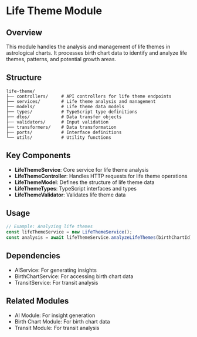 # Life Theme Module

## Overview
This module handles the analysis and management of life themes in astrological charts. It processes birth chart data to identify and analyze life themes, patterns, and potential growth areas.

## Structure
```
life-theme/
├── controllers/     # API controllers for life theme endpoints
├── services/        # Life theme analysis and management
├── models/          # Life theme data models
├── types/           # TypeScript type definitions
├── dtos/            # Data transfer objects
├── validators/      # Input validation
├── transformers/    # Data transformation
├── ports/           # Interface definitions
└── utils/           # Utility functions
```

## Key Components
- **LifeThemeService**: Core service for life theme analysis
- **LifeThemeController**: Handles HTTP requests for life theme operations
- **LifeThemeModel**: Defines the structure of life theme data
- **LifeThemeTypes**: TypeScript interfaces and types
- **LifeThemeValidator**: Validates life theme data

## Usage
```typescript
// Example: Analyzing life themes
const lifeThemeService = new LifeThemeService();
const analysis = await lifeThemeService.analyzeLifeThemes(birthChartId);
```

## Dependencies
- AIService: For generating insights
- BirthChartService: For accessing birth chart data
- TransitService: For transit analysis

## Related Modules
- AI Module: For insight generation
- Birth Chart Module: For birth chart data
- Transit Module: For transit analysis

